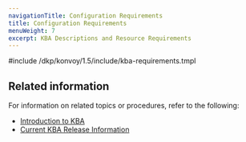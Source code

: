 ```yaml
---
navigationTitle: Configuration Requirements
title: Configuration Requirements
menuWeight: 7
excerpt: KBA Descriptions and Resource Requirements
---
```


<!-- markdownlint-disable MD018 -->

#include /dkp/konvoy/1.5/include/kba-requirements.tmpl

## Related information

For information on related topics or procedures, refer to the following:

- [Introduction to KBA](../../addons)
- [Current KBA Release Information](../../release-notes/kubernetes-base-addon)
